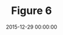 ---
layout: post
title:  "Figure 6"
date:   2015-12-29 00:00:00
categories: Malerei
image: images/05.jpg
image_y: images/05_y.jpg
material: Acryl auf Leinwand
size: 85x60 cm
year: 2015
---